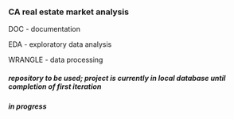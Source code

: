 ### CA real estate market analysis
DOC - documentation

EDA - exploratory data analysis

WRANGLE - data processing


##### repository to be used; project is currently in local database until completion of first iteration
##### in progress
